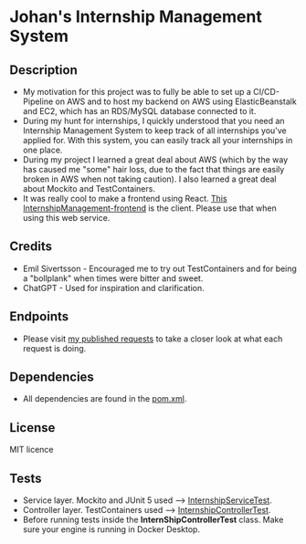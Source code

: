 # Johan's Internship Management System

## Description
+ My motivation for this project was to fully be able to set up a CI/CD-Pipeline on AWS and to host my backend on AWS using ElasticBeanstalk and EC2, which has an RDS/MySQL database connected to it.
+ During my hunt for internships, I quickly understood that you need an Internship Management System to keep track of all internships you've applied for. With this system, you can easily track all your internships in one place.
+ During my project I learned a great deal about AWS (which by the way has caused me "some" hair loss, due to the fact that things are easily broken in AWS when not taking caution). I also learned a great deal about Mockito and TestContainers.
+ It was really cool to make a frontend using React. [This InternshipManagement-frontend](https://github.com/JohRome/InternshipManagement-Frontend) is the client. Please use that when using this web service.

## Credits
* Emil Sivertsson - Encouraged me to try out TestContainers and for being a "bollplank" when times were bitter and sweet.
* ChatGPT - Used for inspiration and clarification.

## Endpoints
+ Please visit [my published requests](https://documenter.getpostman.com/view/29777299/2sA2rCSLRc#85672b5f-1115-4b5d-b53a-bfa7315b3edc) to take a closer look at what each request is doing.

## Dependencies
+ All dependencies are found in the [pom.xml](pom.xml).

## License
MIT licence

## Tests
+ Service layer. Mockito and JUnit 5 used --> [InternshipServiceTest](src/test/java/com/jromeo/internshipbackend/service/InternshipServiceTest.java).
+ Controller layer. TestContainers used --> [InternshipControllerTest](src/test/java/com/jromeo/internshipbackend/controller/InternshipControllerTest.java).
 + Before running tests inside the **InternShipControllerTest** class. Make sure your engine is running in Docker Desktop.